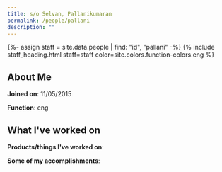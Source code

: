 ```yaml
---
title: s/o Selvan, Pallanikumaran
permalink: /people/pallani
description: ""
---
```


{%- assign staff = site.data.people | find: "id", "pallani" -%}
{% include staff_heading.html staff=staff color=site.colors.function-colors.eng %}

## About Me

**Joined on**: 11/05/2015

**Function**: eng

## What I've worked on

**Products/things I've worked on**:


**Some of my accomplishments**:

